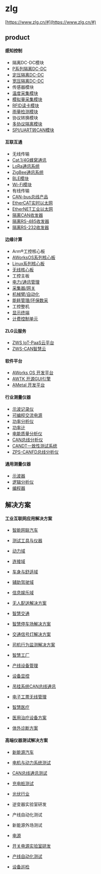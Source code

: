 # zlg

[https://www.zlg.cn/#](https://www.zlg.cn/#)



## product

#### 感知控制

- 隔离DC-DC模块
- [P系列隔离DC-DC](https://www.zlg.cn/power/power/index.html)
- [定压隔离DC-DC](https://www.zlg.cn/power/power/index.html)
- [宽压隔离DC-DC](https://www.zlg.cn/power/power/index.html)
- 传感器模块
- [温度采集模块](https://www.zlg.cn/tm/tm/index.html)
- [模拟量采集模块](https://www.zlg.cn/tm/tm/index.html)
- [RFID读卡模块](https://www.zlg.cn/tm/tm/index.html)
- [雨量检测模块](https://www.zlg.cn/tm/tm/index.html)
- 协议转换模块
- [多协议隔离模块](https://www.zlg.cn/power/power/index.html)
- [SPI/UART转CAN模块](https://www.zlg.cn/power/power/index.html)

#### 互联互通

- 无线传输
- [Cat.1/4G蜂窝通讯](https://www.zlg.cn/wireless/wireless/index.html)
- [LoRa通讯系统](https://www.zlg.cn/wireless/wireless/index.html)
- [ZigBee通讯系统](https://www.zlg.cn/wireless/wireless/index.html)
- [BLE模块](https://www.zlg.cn/wireless/wireless/index.html)
- [Wi-Fi模块](https://www.zlg.cn/wireless/wireless/index.html)
- 有线传输
- [CAN-bus总线产品](https://www.zlg.cn/can/can/index.html)
- [EtherCAT实时以太网](https://www.zlg.cn/ethercatnet/ethercatnet/index.html)
- [EtherNET工业以太网](https://www.zlg.cn/ethernet/ethernet/index.html)
- [隔离CAN收发器](https://www.zlg.cn/power/power/index.html)
- [隔离RS-485收发器](https://www.zlg.cn/power/power/index.html)
- [隔离RS-232收发器](https://www.zlg.cn/power/power/index.html)

#### 边缘计算

- Arm®工控核心板
- [AWorksOS系列核心板](https://www.zlg.cn/ipc/ipc/index.html)
- [Linux系列核心板](https://www.zlg.cn/ipc/ipc/index.html)
- [无线核心板](https://www.zlg.cn/ipc/ipc/index.html)
- 工控主板
- [电力/通讯管理](https://www.zlg.cn/ipc/ipc/index.html)
- [采集器/网关](https://www.zlg.cn/ipc/ipc/index.html)
- [机械臂/自动化](https://www.zlg.cn/ipc/ipc/index.html)
- [能耗管理/环保数采](https://www.zlg.cn/ipc/ipc/index.html)
- 工控整机
- [显示终端](https://www.zlg.cn/ipc/ipc/index.html)
- [计费控制单元](https://www.zlg.cn/ipc/ipc/index.html)

#### ZLG云服务

- [ZWS IoT-PaaS云平台](https://www.zlg.cn/index/pub/cloud.html)
- [ZWS-CAN智慧云](https://www.zlg.cn/index/pub/zwscan.html)

#### 软件平台

- [AWorks OS 开发平台](https://www.zlg.cn/aworks)
- [AWTK 开源GUI引擎](https://www.zlg.cn/index/pub/awtk.html)
- [AMetal 开发平台](https://www.zlg.cn/ametal)

#### 行业测量仪器

- [示波记录仪](https://www.zlg.cn/zdl/zdl/product/id/235.html)
- [可编程交流电源](https://www.zlg.cn/pwr/pwr/index.html)
- [功率分析仪](https://www.zlg.cn/pa/pa/index.html)
- [功率计](https://www.zlg.cn/gonglvji/gonglvji/index.html)
- [电能质量分析仪](https://www.zlg.cn/pq/pq/index.html)
- [CAN总线分析仪](https://www.zlg.cn/can/can/product/id/44.html)
- [CANDT一致性测试系统](https://www.zlg.cn/candt/candt/product/id/234.html)
- [ZPS-CANFD总线分析仪](https://www.zlg.cn/can/can/product/id/269.html)

#### 通用测量仪器

- [示波器](https://www.zlg.cn/osc/osc/index.html)
- [逻辑分析仪](https://www.zlg.cn/la/la/index.html)
- [编程器](https://tools.zlg.cn/)

## 解决方案

#### 工业互联网应用解决方案

- [智能网联汽车](https://www.zlg.cn/app/internetcar/index.html)
- [测试工具与仪器](https://www.zlg.cn/app/internetcar/detail/id/71.html)
- [动力域](https://www.zlg.cn/app/internetcar/detail/id/81.html)
- [连接域](https://www.zlg.cn/app/internetcar/detail/id/99.html)
- [车身与舒适域](https://www.zlg.cn/app/internetcar/detail/id/92.html)
- [辅助驾驶域](https://www.zlg.cn/app/internetcar/detail/id/106.html)
- [信息娱乐域](https://www.zlg.cn/app/internetcar/detail/id/86.html)
- [无人配送解决方案](https://www.zlg.cn/app/internetcar/detail/id/137.html)

- [智慧交通](https://www.zlg.cn/app/transportation/index.html)
- [智慧停车场解决方案](https://www.zlg.cn/app/transportation/detail/id/131.html)
- [交通信号灯解决方案](https://www.zlg.cn/app/transportation/detail/id/133.html)
- [司机行为监测解决方案](https://www.zlg.cn/app/transportation/detail/id/136.html)

- [智慧工厂](https://www.zlg.cn/app/smartfactory/index.html)
- [产线设备管理](https://www.zlg.cn/app/smartfactory/detail/id/95.html)
- [设备显控](https://www.zlg.cn/app/smartfactory/detail/id/96.html)
- [吊挂系统CAN总线通讯](https://www.zlg.cn/app/smartfactory/detail/id/98.html)
- [电子工票无线管理](https://www.zlg.cn/app/smartfactory/detail/id/101.html)

- [智慧医疗](https://www.zlg.cn/app/wisemedical/index.html)
- [医用治疗设备方案](https://www.zlg.cn/app/wisemedical/detail/id/83.html)
- [体外诊断方案](https://www.zlg.cn/app/wisemedical/detail/id/73.html)

#### 高端仪器测试解决方案

- [新能源汽车](https://www.zlg.cn/app/greencar/index.html)
- [电机与动力系统测试](https://www.zlg.cn/app/greencar/detail/id/121.html)
- [CAN总线通讯测试](https://www.zlg.cn/app/greencar/detail/id/122.html)
- [充电桩测试](https://www.zlg.cn/app/greencar/detail/id/123.html)

- [光伏行业](https://www.zlg.cn/app/greenpower/index.html)
- 逆变器实验室研发
- 产线自动化测试
- 新能源外场测试

- [电源](https://www.zlg.cn/app/power/index.html)
- [开关电源实验室研发](https://www.zlg.cn/app/power/detail/id/116.html)
- [产线自动化测试](https://www.zlg.cn/app/power/detail/id/119.html)
- [设备巡检](https://www.zlg.cn/app/power/detail/id/120.html)